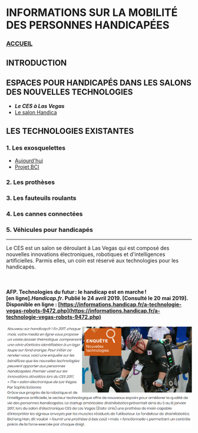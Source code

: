 # INFORMATIONS SUR LA MOBILITÉ DES PERSONNES HANDICAPÉES 
### [ACCUEIL](index.md)
## INTRODUCTION  
## ESPACES POUR HANDICAPÉS DANS LES SALONS DES NOUVELLES TECHNOLOGIES  
* **_Le CES à Las Vegas_**
* [Le salon Handica](handica.md) 

## LES TECHNOLOGIES EXISTANTES
### 1. Les exosquelettes 
- [Aujourd'hui](exoprésent.md)
- [Projet BCI](BCI.md)
### 2. Les prothèses
### 3. Les fauteuils roulants
### 4. Les cannes connectées
### 5. Véhicules pour handicapés



----------------------------------------------------------

Le CES est un salon se déroulant à Las Vegas qui est composé des nouvelles innovations électroniques, robotiques et d'intelligences artificielles. Parmis elles, un coin est réservé aux technologies pour les handicapés.

<br/>

#### AFP. Technologies du futur : le handicap est en marche ! [en ligne]._Handicap.fr_. Publié le 24 avril 2019. [Consulté le 20 mai 2019]. Disponible en ligne : [https://informations.handicap.fr/a-technologie-vegas-robots-9472.php](https://informations.handicap.fr/a-technologie-vegas-robots-9472.php)

![Test](images/aidesalon.PNG "CES") 

